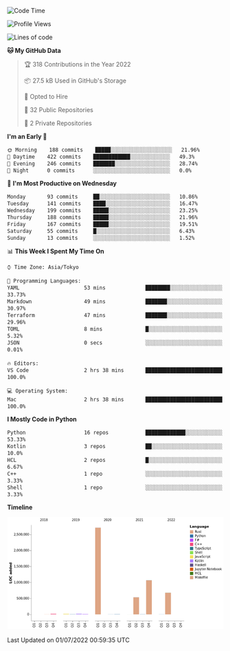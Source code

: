 <!--START_SECTION:waka-->
![Code Time](http://img.shields.io/badge/Code%20Time-0%20secs-blue)

![Profile Views](http://img.shields.io/badge/Profile%20Views-0-blue)

![Lines of code](https://img.shields.io/badge/From%20Hello%20World%20I%27ve%20Written-5%20Million%20lines%20of%20code-blue)

**🐱 My GitHub Data** 

> 🏆 318 Contributions in the Year 2022
 > 
> 📦 27.5 kB Used in GitHub's Storage 
 > 
> 💼 Opted to Hire
 > 
> 📜 32 Public Repositories 
 > 
> 🔑 2 Private Repositories  
 > 
**I'm an Early 🐤** 

```text
🌞 Morning    188 commits    █████░░░░░░░░░░░░░░░░░░░░   21.96% 
🌆 Daytime    422 commits    ████████████░░░░░░░░░░░░░   49.3% 
🌃 Evening    246 commits    ███████░░░░░░░░░░░░░░░░░░   28.74% 
🌙 Night      0 commits      ░░░░░░░░░░░░░░░░░░░░░░░░░   0.0%

```
📅 **I'm Most Productive on Wednesday** 

```text
Monday       93 commits     ██░░░░░░░░░░░░░░░░░░░░░░░   10.86% 
Tuesday      141 commits    ████░░░░░░░░░░░░░░░░░░░░░   16.47% 
Wednesday    199 commits    █████░░░░░░░░░░░░░░░░░░░░   23.25% 
Thursday     188 commits    █████░░░░░░░░░░░░░░░░░░░░   21.96% 
Friday       167 commits    █████░░░░░░░░░░░░░░░░░░░░   19.51% 
Saturday     55 commits     █░░░░░░░░░░░░░░░░░░░░░░░░   6.43% 
Sunday       13 commits     ░░░░░░░░░░░░░░░░░░░░░░░░░   1.52%

```


📊 **This Week I Spent My Time On** 

```text
⌚︎ Time Zone: Asia/Tokyo

💬 Programming Languages: 
YAML                     53 mins             ████████░░░░░░░░░░░░░░░░░   33.73% 
Markdown                 49 mins             ███████░░░░░░░░░░░░░░░░░░   30.97% 
Terraform                47 mins             ███████░░░░░░░░░░░░░░░░░░   29.96% 
TOML                     8 mins              █░░░░░░░░░░░░░░░░░░░░░░░░   5.32% 
JSON                     0 secs              ░░░░░░░░░░░░░░░░░░░░░░░░░   0.01%

🔥 Editors: 
VS Code                  2 hrs 38 mins       █████████████████████████   100.0%

💻 Operating System: 
Mac                      2 hrs 38 mins       █████████████████████████   100.0%

```

**I Mostly Code in Python** 

```text
Python                   16 repos            █████████████░░░░░░░░░░░░   53.33% 
Kotlin                   3 repos             ██░░░░░░░░░░░░░░░░░░░░░░░   10.0% 
HCL                      2 repos             █░░░░░░░░░░░░░░░░░░░░░░░░   6.67% 
C++                      1 repo              ░░░░░░░░░░░░░░░░░░░░░░░░░   3.33% 
Shell                    1 repo              ░░░░░░░░░░░░░░░░░░░░░░░░░   3.33%

```


**Timeline**

![Chart not found](https://raw.githubusercontent.com/kitagawa-hr/kitagawa-hr/main/charts/bar_graph.png) 


 Last Updated on 01/07/2022 00:59:35 UTC
<!--END_SECTION:waka-->
